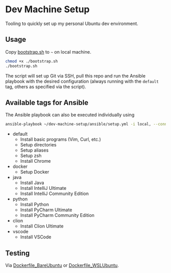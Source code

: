 # Dev Machine Setup
Tooling to quickly set up my personal Ubuntu dev environment. 

## Usage 
Copy [bootstrap.sh](/bootstrap.sh) to `~` on local machine.

```bash
chmod +x ./bootstrap.sh
./bootstrap.sh
```

The script will set up Git via SSH, pull this repo and run the Ansible playbook with the desired configuration
(always running with the `default` tag, others as specified via the script).

## Available tags for Ansible

The Ansible playbook can also be executed individually using

```bash
ansible-playbook ~/dev-machine-setup/ansible/setup.yml -i local, --connection=local --ask-become-pass --tags <tags>
```

- default
  - Install basic programs (Vim, Curl, etc.)
  - Setup directories
  - Setup aliases
  - Setup zsh
  - Install Chrome
- docker
  - Setup Docker
- java
  - Install Java
  - Install IntelliJ Ultimate
  - Install IntelliJ Community Edition
- python
  - Install Python
  - Install PyCharm Ultimate
  - Install PyCharm Community Edition
- clion
  - Install Clion Ultimate
- vscode
  - Install VSCode 

## Testing
Via [Dockerfile_BareUbuntu](Dockerfile_BareUbuntu) or [Dockerfile_WSLUbuntu](Dockerfile_WSLUbuntu).
